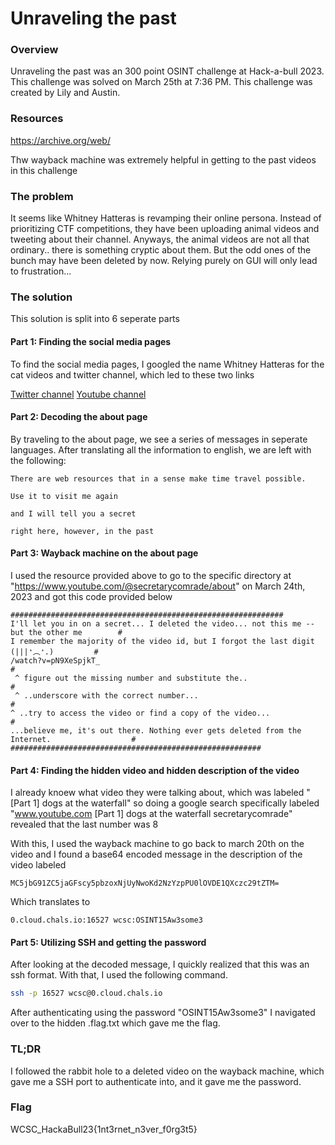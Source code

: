# Unraveling the past

### Overview
Unraveling the past was an 300 point OSINT challenge at Hack-a-bull 2023. This challenge was solved on March 25th at 7:36 PM. This challenge was created by Lily and Austin.

### Resources
https://archive.org/web/

Thw wayback machine was extremely helpful in getting to the past videos in this challenge

### The problem
It seems like Whitney Hatteras is revamping their online persona. Instead of prioritizing CTF competitions, they have been uploading animal videos and tweeting about their channel. Anyways, the animal videos are not all that ordinary.. there is something cryptic about them. But the odd ones of the bunch may have been deleted by now. Relying purely on GUI will only lead to frustration...

### The solution
This solution is split into 6 seperate parts

#### Part 1: Finding the social media pages
To find the social media pages, I googled the name Whitney Hatteras for the cat videos and twitter channel, which led to these two links

[Twitter channel](https://twitter.com/WhitHatteras) [Youtube channel](https://www.youtube.com/@secretarycomrade)

#### Part 2: Decoding the about page
By traveling to the about page, we see a series of messages in seperate languages. After translating all the information to english, we are left with the following:
``````text
There are web resources that in a sense make time travel possible.

Use it to visit me again

and I will tell you a secret

right here, however, in the past
``````

#### Part 3: Wayback machine on the about page
I used the resource provided above to go to the specific directory at "https://www.youtube.com/@secretarycomrade/about" on March 24th, 2023 and got this code provided below
``````text
#############################################################
I'll let you in on a secret... I deleted the video... not this me -- but the other me        #
I remember the majority of the video id, but I forgot the last digit       (|||❛︵❛.)         #
/watch?v=pN9XeSpjkT_                                                                         #
 ^ figure out the missing number and substitute the..                                        #
 ^ ..underscore with the correct number...                                                   #
^ ..try to access the video or find a copy of the video...                                   #
...believe me, it's out there. Nothing ever gets deleted from the Internet.                  #
########################################################
``````

#### Part 4: Finding the hidden video and hidden description of the video
I already knoew what video they were talking about, which was labeled "[Part 1] dogs at the waterfall" so doing a google search specifically labeled "www.youtube.com [Part 1] dogs at the waterfall secretarycomrade" revealed that the last number was 8

With this, I used the wayback machine to go back to march 20th on the video and I found a base64 encoded message in the description of the video labeled
``````text
MC5jbG91ZC5jaGFscy5pbzoxNjUyNwoKd2NzYzpPU0lOVDE1QXczc29tZTM=
``````

Which translates to
``````text
0.cloud.chals.io:16527 wcsc:OSINT15Aw3some3
``````

#### Part 5: Utilizing SSH and getting the password
After looking at the decoded message, I quickly realized that this was an ssh format. With that, I used the following command.
``````bash
ssh -p 16527 wcsc@0.cloud.chals.io
``````

After authenticating using the password "OSINT15Aw3some3" I navigated over to the hidden .flag.txt which gave me the flag.

### TL;DR
I followed the rabbit hole to a deleted video on the wayback machine, which gave me a SSH port to authenticate into, and it gave me the password.

### Flag
WCSC_HackaBull23{1nt3rnet_n3ver_f0rg3t5}

